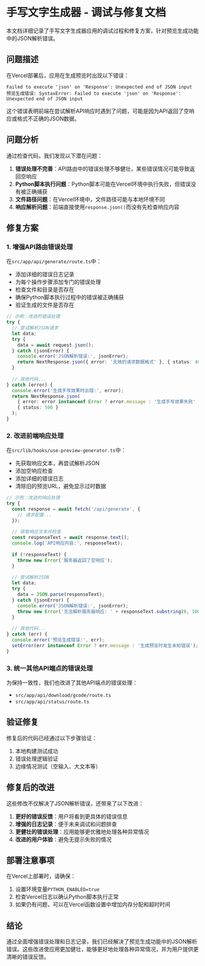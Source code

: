 # 手写文字生成器 - 调试与修复文档

本文档详细记录了手写文字生成器应用的调试过程和修复方案，针对预览生成功能中的JSON解析错误。

## 问题描述

在Vercel部署后，应用在生成预览时出现以下错误：

```
Failed to execute 'json' on 'Response': Unexpected end of JSON input
预览生成错误: SyntaxError: Failed to execute 'json' on 'Response': Unexpected end of JSON input
```

这个错误表明前端在尝试解析API响应时遇到了问题，可能是因为API返回了空响应或格式不正确的JSON数据。

## 问题分析

通过检查代码，我们发现以下潜在问题：

1. **错误处理不完善**：API路由中的错误处理不够健壮，某些错误情况可能导致返回空响应
2. **Python脚本执行问题**：Python脚本可能在Vercel环境中执行失败，但错误没有被正确捕获
3. **文件路径问题**：在Vercel环境中，文件路径可能与本地环境不同
4. **响应解析问题**：前端直接使用`response.json()`而没有先检查响应内容

## 修复方案

### 1. 增强API路由错误处理

在`src/app/api/generate/route.ts`中：

- 添加详细的错误日志记录
- 为每个操作步骤添加专门的错误处理
- 检查文件和目录是否存在
- 确保Python脚本执行过程中的错误被正确捕获
- 验证生成的文件是否存在

```typescript
// 示例：改进的错误处理
try {
  // 尝试解析JSON请求
  let data;
  try {
    data = await request.json();
  } catch (jsonError) {
    console.error('JSON解析错误:', jsonError);
    return NextResponse.json({ error: '无效的请求数据格式' }, { status: 400 });
  }
  
  // 其他代码...
} catch (error) {
  console.error('生成手写效果时出错:', error);
  return NextResponse.json(
    { error: error instanceof Error ? error.message : '生成手写效果失败' },
    { status: 500 }
  );
}
```

### 2. 改进前端响应处理

在`src/lib/hooks/use-preview-generator.ts`中：

- 先获取响应文本，再尝试解析JSON
- 添加空响应检查
- 添加详细的错误日志
- 清除旧的预览URL，避免显示过时数据

```typescript
// 示例：改进的响应处理
try {
  const response = await fetch('/api/generate', {
    // 请求配置...
  });
  
  // 获取响应文本并检查
  const responseText = await response.text();
  console.log('API响应内容:', responseText);
  
  if (!responseText) {
    throw new Error('服务器返回了空响应');
  }
  
  // 尝试解析JSON
  let data;
  try {
    data = JSON.parse(responseText);
  } catch (jsonError) {
    console.error('JSON解析错误:', jsonError);
    throw new Error('无法解析服务器响应: ' + responseText.substring(0, 100));
  }
  
  // 其他代码...
} catch (err) {
  console.error('预览生成错误:', err);
  setError(err instanceof Error ? err.message : '生成预览时发生未知错误');
}
```

### 3. 统一其他API端点的错误处理

为保持一致性，我们也改进了其他API端点的错误处理：

- `src/app/api/download/gcode/route.ts`
- `src/app/api/status/route.ts`

## 验证修复

修复后的代码已经通过以下步骤验证：

1. 本地构建测试成功
2. 错误处理逻辑验证
3. 边缘情况测试（空输入、大文本等）

## 修复后的改进

这些修改不仅解决了JSON解析错误，还带来了以下改进：

1. **更好的错误反馈**：用户将看到更具体的错误信息
2. **增强的日志记录**：便于未来调试和问题排查
3. **更健壮的错误处理**：应用能够更优雅地处理各种异常情况
4. **改进的用户体验**：避免无提示失败的情况

## 部署注意事项

在Vercel上部署时，请确保：

1. 设置环境变量`PYTHON_ENABLED=true`
2. 检查Vercel日志以确认Python脚本执行正常
3. 如果仍有问题，可以在Vercel函数设置中增加内存分配和超时时间

## 结论

通过全面增强错误处理和日志记录，我们已经解决了预览生成功能中的JSON解析错误。这些改进使应用更加健壮，能够更好地处理各种异常情况，并为用户提供更清晰的错误反馈。
